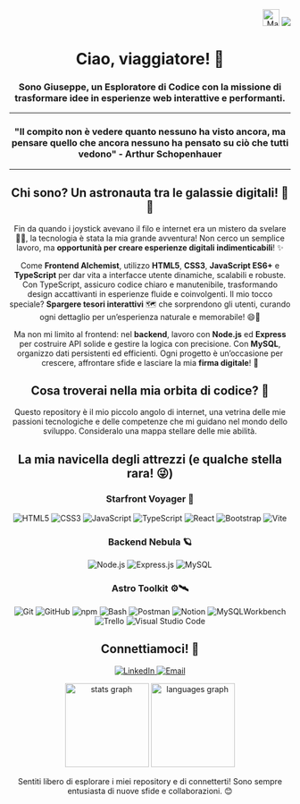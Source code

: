 <div align="right">
  <img src="https://raw.githubusercontent.com/MartinHeinz/MartinHeinz/master/wave.gif" width="30px" alt="Mano che saluta">
  <img src="https://profile-counter.glitch.me/giuseppezaccato/count.svg?" />
</div>

<h1 align="center">Ciao, viaggiatore! 🚀</h1>
<h3 align="center">Sono Giuseppe, un Esploratore di Codice con la missione di trasformare idee in esperienze web interattive e performanti.</h3>

<hr>
<h3 align="center">"Il compito non è vedere quanto nessuno ha visto ancora, ma pensare quello che ancora nessuno ha pensato su ciò che tutti vedono" - <strong>Arthur Schopenhauer</strong></h3>
<hr clear="right">

  <h2 align="center">Chi sono? Un astronauta tra le galassie digitali! 🚀🌌</h2>
<p align="center">
  Fin da quando i joystick avevano il filo e internet era un mistero da svelare 🧙‍♂️, la tecnologia è stata la mia grande avventura! Non cerco un semplice lavoro, ma <strong>opportunità per creare esperienze digitali indimenticabili</strong>! ✨
</p>
<p align="center">
  Come <strong>Frontend Alchemist</strong>, utilizzo <strong>HTML5</strong>, <strong>CSS3</strong>, <strong>JavaScript ES6+</strong> e <strong>TypeScript</strong> per dar vita a interfacce utente dinamiche, scalabili e robuste. Con TypeScript, assicuro codice chiaro e manutenibile, trasformando design accattivanti in esperienze fluide e coinvolgenti. 
  Il mio tocco speciale? <strong>Spargere tesori interattivi</strong> 🗺️ che sorprendono gli utenti, curando ogni dettaglio per un’esperienza naturale e memorabile! 😄🎉
</p>
<p align="center">
  Ma non mi limito al frontend: nel <strong>backend</strong>, lavoro con <strong>Node.js</strong> ed <strong>Express</strong> per costruire API solide e gestire la logica con precisione. Con <strong>MySQL</strong>, organizzo dati persistenti ed efficienti. Ogni progetto è un’occasione per crescere, affrontare sfide e lasciare la mia <strong>firma digitale</strong>! 🚀
</p>

  <h2 align="center">Cosa troverai nella mia orbita di codice? 🌠</h2>
<p align="center">Questo repository è il mio piccolo angolo di internet, una vetrina delle mie passioni tecnologiche e delle competenze che mi guidano nel mondo dello sviluppo. Consideralo una mappa stellare delle mie abilità.</p>

  
  <h2 align="center">La mia navicella degli attrezzi (e qualche stella rara! 😜)</h2>
 <h3 align="center">Starfront Voyager 🌟</h3>
<p align="center">
  <img src="https://img.shields.io/badge/HTML5-E34F26?style=for-the-badge&logo=html5&logoColor=white" alt="HTML5" />
  <img src="https://img.shields.io/badge/CSS3-1572B6?style=for-the-badge&logo=css3&logoColor=white" alt="CSS3" />
  <img src="https://img.shields.io/badge/JavaScript-F7DF1E?style=for-the-badge&logo=javascript&logoColor=black" alt="JavaScript" />
  <img src="https://img.shields.io/badge/TypeScript-3178C6?style=for-the-badge&logo=typescript&logoColor=white" alt="TypeScript" />
  <img src="https://img.shields.io/badge/React-61DAFB?style=for-the-badge&logo=react&logoColor=black" alt="React" />
  <img src="https://img.shields.io/badge/Bootstrap-7952B3?style=for-the-badge&logo=bootstrap&logoColor=white" alt="Bootstrap" />
  <img src="https://img.shields.io/badge/Vite-646CFF?style=for-the-badge&logo=vite&logoColor=white" alt="Vite" />
</p>

  <h3 align="center">Backend Nebula 🪐</h3>
<p align="center">
  <img src="https://img.shields.io/badge/Node.js-339933?style=for-the-badge&logo=nodedotjs&logoColor=white" alt="Node.js" />
  <img src="https://img.shields.io/badge/Express.js-000000?style=for-the-badge&logo=express&logoColor=white" alt="Express.js" />
  <img src="https://img.shields.io/badge/MySQL-4479A1?style=for-the-badge&logo=mysql&logoColor=white" alt="MySQL" />
</p>

  <h3 align="center">Astro Toolkit ⚙️🛰️</h3>
<p align="center">
  <img src="https://img.shields.io/badge/Git-F05032?style=for-the-badge&logo=git&logoColor=white" alt="Git" />
  <img src="https://img.shields.io/badge/GitHub-181717?style=for-the-badge&logo=github&logoColor=white" alt="GitHub" />
  <img src="https://img.shields.io/badge/npm-CB3837?style=for-the-badge&logo=npm&logoColor=white" alt="npm" />
  <img src="https://img.shields.io/badge/Bash-4EAA25?style=for-the-badge&logo=gnubash&logoColor=white" alt="Bash" />
  <img src="https://img.shields.io/badge/Postman-FF6C37?style=for-the-badge&logo=postman&logoColor=white" alt="Postman" />
  <img src="https://img.shields.io/badge/Notion-000000?style=for-the-badge&logo=notion&logoColor=white" alt="Notion" />
  <img src="https://img.shields.io/badge/MySQLWorkbench-4479A1?style=for-the-badge&logo=mysql&logoColor=white" alt="MySQLWorkbench" />
  <img src="https://img.shields.io/badge/Trello-0052CC?style=for-the-badge&logo=trello&logoColor=white" alt="Trello" />
  <img src="https://img.shields.io/badge/Visual%20Studio%20Code-0078D4?style=for-the-badge&logo=visual-studio-code&logoColor=white" alt="Visual Studio Code" />
</p>

<h2 align="center">Connettiamoci! 🔗</h2>
<p align="center">
  <a href="https://www.linkedin.com/in/giuseppezaccato/">
    <img src="https://img.shields.io/badge/LinkedIn-%230077B5.svg?style=for-the-badge&logo=linkedin&logoColor=white" alt="LinkedIn" />
  </a>
  <a href="mailto:giuseppezaccato+github@gmail.com">
    <img src="https://img.shields.io/badge/Gmail-%23D14836.svg?style=for-the-badge&logo=gmail&logoColor=white" alt="Email" />
  </a>
</p>


<div align="center">
  <img src="https://github-readme-stats.vercel.app/api?username=giuseppezaccato&hide_title=false&hide_rank=false&show_icons=true&include_all_commits=true&count_private=true&disable_animations=false&theme=synthwave&locale=en&hide_border=false&order=1" height="150" alt="stats graph" />
  <img src="https://github-readme-stats.vercel.app/api/top-langs?username=giuseppezaccato&locale=en&hide_title=false&layout=compact&card_width=320&langs_count=5&theme=synthwave&hide_border=false&order=2" height="150" alt="languages graph" />
</div>



<p align="center">Sentiti libero di esplorare i miei repository e di connetterti! Sono sempre entusiasta di nuove sfide e collaborazioni. 😊</p>


